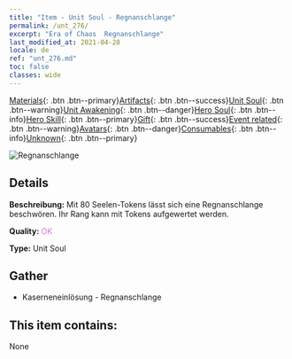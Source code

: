 ```yaml
---
title: "Item - Unit Soul - Regnanschlange"
permalink: /unt_276/
excerpt: "Era of Chaos  Regnanschlange"
last_modified_at: 2021-04-28
locale: de
ref: "unt_276.md"
toc: false
classes: wide
---
```

 [Materials](/ItemsDE/){: .btn .btn--primary}[Artifacts](/ItemsDE/Artifacts/){: .btn .btn--success}[Unit Soul](/ItemsDE/UnitSoul/){: .btn .btn--warning}[Unit Awakening](/ItemsDE/UnitAwakening/){: .btn .btn--danger}[Hero Soul](/ItemsDE/HeroSoul/){: .btn .btn--info}[Hero Skill](/ItemsDE/HeroSkill/){: .btn .btn--primary}[Gift](/ItemsDE/Gift/){: .btn .btn--success}[Event related](/ItemsDE/Events/){: .btn .btn--warning}[Avatars](/ItemsDE/Avatars/){: .btn .btn--danger}[Consumables](/ItemsDE/Consumables/){: .btn .btn--info}[Unknown](/ItemsDE/Unknown/){: .btn .btn--primary}

 ![Regnanschlange](/images/u/ti_yurenyongshi.jpg)

## Details
 **Beschreibung:** Mit 80 Seelen-Tokens lässt sich eine Regnanschlange beschwören. Ihr Rang kann mit Tokens aufgewertet werden.

 **Quality:** <span style="color: #DA70D6">OK</span>

 **Type:** Unit Soul

## Gather

*    Kaserneneinlösung - Regnanschlange 

## This item contains:

  None

